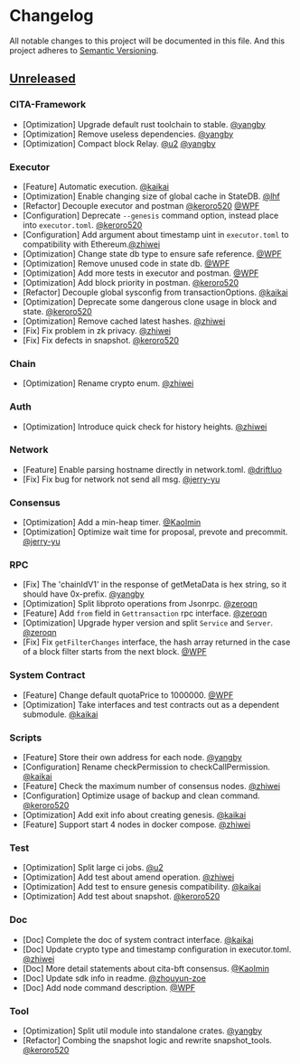 # Changelog

All notable changes to this project will be documented in this file. And this project adheres to [Semantic Versioning](https://semver.org/spec/v2.0.0.html).

## [Unreleased]

### CITA-Framework

- [Optimization] Upgrade default rust toolchain to stable. [@yangby]
- [Optimization] Remove useless dependencies. [@yangby]
- [Optimization] Compact block Relay. [@u2] [@yangby]

### Executor

- [Feature] Automatic execution. [@kaikai]
- [Optimization] Enable changing size of global cache in StateDB. [@lhf]
- [Refactor] Decouple executor and postman [@keroro520] [@WPF]
- [Configuration] Deprecate `--genesis` command option, instead place into `executor.toml`. [@keroro520]
- [Configuration] Add argument about timestamp uint in `executor.toml` to compatibility with Ethereum.[@zhiwei]
- [Optimization] Change state db type to ensure safe reference. [@WPF]
- [Optimization] Remove unused code in state db. [@WPF]
- [Optimization] Add more tests in executor and postman. [@WPF]
- [Optimization] Add block priority in postman. [@keroro520]
- [Refactor] Decouple global sysconfig from transactionOptions. [@kaikai]
- [Optimization] Deprecate some dangerous clone usage in block and state. [@keroro520]
- [Optimization] Remove cached latest hashes. [@zhiwei]
- [Fix] Fix problem in zk privacy. [@zhiwei]
- [Fix] Fix defects in snapshot. [@keroro520]

### Chain

- [Optimization] Rename crypto enum. [@zhiwei]

### Auth

- [Optimization] Introduce quick check for history heights. [@zhiwei]

### Network

- [Feature] Enable parsing hostname directly in network.toml. [@driftluo]
- [Fix] Fix bug for network not send all msg. [@jerry-yu]

### Consensus

- [Optimization] Add a min-heap timer. [@KaoImin]
- [Optimization] Optimize wait time for proposal, prevote and precommit. [@jerry-yu]

### RPC

- [Fix] The 'chainIdV1' in the response of getMetaData is hex string, so it should have 0x-prefix. [@yangby]
- [Optimization] Split libproto operations from Jsonrpc. [@zeroqn]
- [Feature] Add `from` field in `Gettransaction` rpc interface. [@zeroqn]
- [Optimization] Upgrade hyper version and split `Service` and `Server`. [@zeroqn]
- [Fix] Fix `getFilterChanges` interface, the hash array returned in the case of a block filter starts from the next block. [@WPF]

### System Contract

- [Feature] Change default quotaPrice to 1000000. [@WPF]
- [Optimization] Take interfaces and test contracts out as a dependent submodule. [@kaikai]

### Scripts

- [Feature] Store their own address for each node. [@yangby]
- [Configuration] Rename checkPermission to checkCallPermission. [@kaikai]
- [Feature] Check the maximum number of consensus nodes. [@zhiwei]
- [Configuration] Optimize usage of backup and clean command. [@keroro520]
- [Optimization] Add exit info about creating genesis. [@kaikai]
- [Feature] Support start 4 nodes in docker compose. [@zhiwei]

### Test

- [Optimization] Split large ci jobs. [@u2]
- [Optimization] Add test about amend operation. [@zhiwei]
- [Optimization] Add test to ensure genesis compatibility. [@kaikai]
- [Optimization] Add test about snapshot. [@keroro520]

### Doc

- [Doc] Complete the doc of system contract interface. [@kaikai]
- [Doc] Update crypto type and timestamp configuration in executor.toml. [@zhiwei]
- [Doc] More detail statements about cita-bft consensus. [@KaoImin]
- [Doc] Update sdk info in readme. [@zhouyun-zoe]
- [Doc] Add node command description. [@WPF]

### Tool

- [Optimization] Split util module into standalone crates. [@yangby]
- [Refactor] Combing the snapshot logic and rewrite snapshot_tools. [@keroro520]

[Unreleased]: https://github.com/cryptape/cita/compare/v0.21...HEAD

[@KaoImin]: https://github.com/KaoImin
[@WPF]: https://github.com/ouwenkg
[@driftluo]: https://github.com/driftluo
[@jerry-yu]: https://github.com/jerry-yu
[@kaikai]: https://github.com/kaikai1024
[@keroro520]: https://github.com/keroro520
[@lhf]: https://github.com/EighteenZi
[@u2]: https://github.com/u2
[@yangby]: https://github.com/yangby-cryptape
[@zhiwei]: https://github.com/rink1969
[@zhouyun-zoe]: https://github.com/zhouyun-zoe
[@zeroqn]: https://github.com/zeroqn
